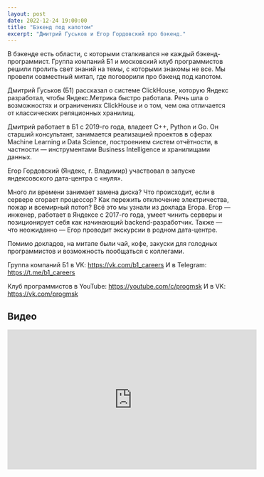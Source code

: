 ```yaml
---
layout: post
date: 2022-12-24 19:00:00
title: "Бэкенд под капотом"
excerpt: "Дмитрий Гуськов и Егор Гордовский про бэкенд."
---
```


В бэкенде есть области, с которыми сталкивался не каждый бэкенд-программист. Группа компаний Б1 и московский клуб программистов решили пролить свет знаний на темы, с которыми знакомы не все. Мы провели совместный митап, где поговорили про бэкенд под капотом.

Дмитрий Гуськов (Б1) рассказал о системе ClickHouse, которую Яндекс разработал, чтобы Яндекс.Метрика быстро работала. Речь шла о возможностях и ограничениях ClickHouse и о том, чем она отличается от классических реляционных хранилищ.

Дмитрий работает в Б1 с 2019-го года, владеет C++, Python и Go. Он старший консультант, занимается реализацией проектов в сферах Machine Learning и Data Science, построением систем отчётности, в частности — инструментами Business Intelligence и хранилищами данных.

Егор Гордовский (Яндекс, г. Владимир) участвовал в запуске яндексовского дата-центра с «нуля».

Много ли времени занимает замена диска? Что происходит, если в сервере сгорает процессор? Как пережить отключение электричества, пожар и всемирный потоп? Всё это мы узнали из доклада Егора. Егор — инженер, работает в Яндексе с 2017-го года, умеет чинить серверы и позиционирует себя как начинающий backend-разработчик. Также — что неожиданно — Егор проводит экскурсии в родном дата-центре.

Помимо докладов, на митапе были чай, кофе, закуски для голодных программистов и возможность пообщаться с коллегами.

Группа компаний Б1 в VK: https://vk.com/b1_careers
И в Telegram: https://t.me/b1_careers

Клуб программистов в YouTube: https://youtube.com/c/progmsk
И в VK: https://vk.com/progmsk

## Видео

<div class="video">
    <iframe width="560" height="315" src="https://www.youtube.com/embed/ZMVgW5RCfzw" title="YouTube video player" frameborder="0" allow="accelerometer; autoplay; clipboard-write; encrypted-media; gyroscope; picture-in-picture" allowfullscreen></iframe>
</div>
